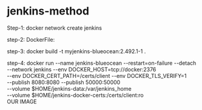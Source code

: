 # jenkins-method
Step-1:
docker network create jenkins

step-2:
DockerFile:

step-3:
docker build -t myjenkins-blueocean:2.492.1-1 .

step-4:
docker run --name jenkins-blueocean --restart=on-failure --detach \
  --network jenkins --env DOCKER_HOST=tcp://docker:2376 \
  --env DOCKER_CERT_PATH=/certs/client --env DOCKER_TLS_VERIFY=1 \
  --publish 8080:8080 --publish 50000:50000 \
  --volume $HOME/jenkins-data:/var/jenkins_home \
  --volume $HOME/jenkins-docker-certs:/certs/client:ro \
  OUR IMAGE
